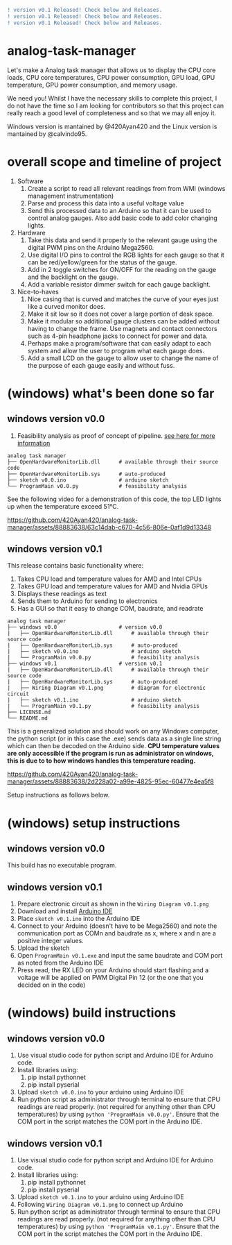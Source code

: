 ```diff
! version v0.1 Released! Check below and Releases.
! version v0.1 Released! Check below and Releases.
! version v0.1 Released! Check below and Releases.
```
# analog-task-manager
Let's make a Analog task manager that allows us to display the CPU core loads, CPU core temperatures, CPU power consumption, GPU load, GPU temperature, GPU power consumption, and memory usage.

We need you! Whilst I have the necessary skills to complete this project, I do not have the time so I am looking for contributors so that this project can really reach a good level of completeness and so that we may all enjoy it.

Windows version is mantained by @420Ayan420 and the Linux version is mantained by @calvindo95.

# overall scope and timeline of project
1.  Software
    1.  Create a script to read all relevant readings from from WMI (windows management instrumentation)
    2.  Parse and process this data into a useful voltage value
    3.  Send this processed data to an Arduino so that it can be used to control analog gauges. Also add basic code to add color changing lights.
2.  Hardware
    1. Take this data and send it properly to the relevant gauge using the digital PWM pins on the Arduino Mega2560.
    2. Use digital I/O pins to control the RGB lights for each gauge so that it can be red/yellow/green for the status of the gauge.
    3. Add in 2 toggle switches for ON/OFF for the reading on the gauge and the backlight on the gauge.
    4. Add a variable resistor dimmer switch for each gauge backlight.
3.  Nice-to-haves
    1. Nice casing that is curved and matches the curve of your eyes just like a curved monitor does.
    2. Make it sit low so it does not cover a large portion of desk space.
    3. Make it modular so additional gauge clusters can be added without having to change the frame. Use magnets and contact connectors such as 4-pin headphone jacks to connect for power and data.
    4. Perhaps make a program/software that can easily adapt to each system and allow the user to program what each gauge does.
    5. Add a small LCD on the gauge to allow user to change the name of the purpose of each gauge easily and without fuss.

# (windows) what's been done so far
## windows version v0.0
1. Feasibility analysis as proof of concept of pipeline. [see here for more information](https://ayanali.net/projects/2023-12-3-analog-task-manager/)
```
analog task manager
├── OpenHardwareMonitorLib.dll      # available through their source code
├── OpenHardwareMonitorLib.sys      # auto-produced
├── sketch v0.0.ino                 # arduino sketch 
└── ProgramMain v0.0.py             # feasibility analysis
```
See the following video for a demonstration of this code, the top LED lights up when the temperature exceed 51°C.

https://github.com/420Ayan420/analog-task-manager/assets/88883638/63c14dab-c670-4c56-806e-0af1d9d13348

## windows version v0.1
This release contains basic functionality where:
1. Takes CPU load and temperature values for AMD and Intel CPUs
2. Takes GPU load and temperature values for AMD and Nvidia GPUs
3. Displays these readings as text
4. Sends them to Arduino for sending to electronics
5. Has a GUI so that it easy to change COM, baudrate, and readrate

```
analog task manager
├── windows v0.0                    # version v0.0
|   ├── OpenHardwareMonitorLib.dll      # available through their source code
|   ├── OpenHardwareMonitorLib.sys      # auto-produced
|   ├── sketch v0.0.ino                 # arduino sketch 
|   └── ProgramMain v0.0.py             # feasibility analysis
├── windows v0.1                    # version v0.1
|   ├── OpenHardwareMonitorLib.dll      # available through their source code
|   ├── OpenHardwareMonitorLib.sys      # auto-produced
|   ├── Wiring Diagram v0.1.png         # diagram for electronic circuit
|   ├── sketch v0.1.ino                 # arduino sketch 
|   └── ProgramMain v0.1.py             # feasibility analysis
├── LICENSE.md
└── README.md
```

This is a generalized solution and should work on any Windows computer, the python script (or in this case the .exe) sends data as a single line string which can then be decoded on the Arduino side. **CPU temperature values are only accessible if the program is run as administrator on windows, this is due to to how windows handles this temperature reading.**

https://github.com/420Ayan420/analog-task-manager/assets/88883638/2d228a02-a99e-4825-95ec-60477e4ea5f8

Setup instructions as follows below.

# (windows) setup instructions
## windows version v0.0
This build has no executable program.

## windows version v0.1
1.  Prepare electronic circuit as shown in the `Wiring Diagram v0.1.png`
2.  Download and install [Arduino IDE](https://www.arduino.cc/en/software)
3.  Place `sketch v0.1.ino` into the Arduino IDE
4.  Connect to your Arduino (doesn't have to be Mega2560) and note the communication port as COMn and baudrate as x, where x and n are a positive integer values.
5.  Upload the sketch
6.  Open `ProgramMain v0.1.exe` and input the same baudrate and COM port as noted from the Arduino IDE
7.  Press read, the RX LED on your Arduino should start flashing and a voltage will be applied on PWM Digital Pin 12 (or the one that you decided on in the code)

# (windows) build instructions
## windows version v0.0
1.  Use visual studio code for python script and Arduino IDE for Arduino code.
2.  Install libraries using:
    1.  pip install pythonnet
    2.  pip install pyserial
4.  Upload `sketch v0.0.ino` to your arduino using Arduino IDE
5.  Run python script as administrator through terminal to ensure that CPU readings are read properly. (not required for anything other than CPU temperatures) by using `python 'ProgramMain v0.0.py'`. Ensure that the COM port in the script matches the COM port in the Arduino IDE.

## windows version v0.1
1.  Use visual studio code for python script and Arduino IDE for Arduino code.
2.  Install libraries using:
    1.  pip install pythonnet
    2.  pip install pyserial
4.  Upload `sketch v0.1.ino` to your arduino using Arduino IDE
5.  Following `Wiring Diagram v0.1.png` to connect up Arduino
6.  Run python script as administrator through terminal to ensure that CPU readings are read properly. (not required for anything other than CPU temperatures) by using `python 'ProgramMain v0.1.py'`. Ensure that the COM port in the script matches the COM port in the Arduino IDE.
